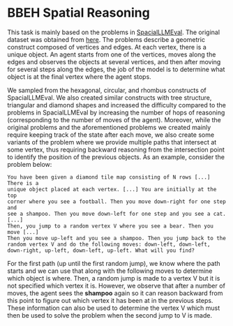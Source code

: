 # BBEH Spatial Reasoning

This task is mainly based on the problems in
[SpacialLLMEval](https://arxiv.org/abs/2310.14540). The original dataset was
obtained from [here](https://github.com/runopti/SpatialEvalLLM). The problems
describe a geometric construct composed of vertices and edges. At each vertex,
there is a unique object. An agent starts from one of the vertices, moves along
the edges and observes the objects at several vertices, and then after moving
for several steps along the edges, the job of the model is to determine what
object is at the final vertex where the agent stops.

We sampled from the hexagonal, circular, and rhombus constructs of
SpacialLLMEval. We also created similar constructs with tree structure,
triangular and diamond shapes and increased the difficulty compared to the
problems in SpacialLLMEval by increasing the number of hops of reasoning
(corresponding to the number of moves of the agent). Moreover, while the
original problems and the aforementioned problems we created mainly require
keeping track of the state after each move, we also create some variants of the
problem where we provide multiple paths that intersect at some vertex, thus
requiring backward reasoning from the intersection point to identify the
position of the previous objects. As an example, consider the problem below:

    You have been given a diamond tile map consisting of N rows [...] There is a
    unique object placed at each vertex. [...] You are initially at the top
    corner where you see a football. Then you move down-right for one step and
    see a shampoo. Then you move down-left for one step and you see a cat. [...]
    Then, you jump to a random vertex V where you see a bear. Then you move [...]
    Then you move up-left and you see a shampoo. Then you jump back to the
    random vertex V and do the following moves: down-left, down-left,
    down-right, up-left, down-left, up-left. What will you find?

For the first path (up until the first random jump), we know where the path
starts and we can use that along with the following moves to determine which
object is where. Then, a random jump is made to a vertex V but it is not
specified which vertex it is. However, we observe that after a number of moves,
the agent sees the **shampoo** again so it can reason backward from this point
to figure out which vertex it has been at in the previous steps. These
information can also be used to determine the vertex V which must then be used
to solve the problem when the second jump to V is made.
